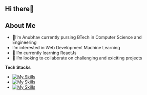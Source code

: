 **Hi there**👋
---
**About Me**
---

- 👀I’m Anubhav currently pursing BTech in Computer Science and Engineering
- I’m interested in Web Development Machine Learning 
- 🌱 I’m currently learning ReactJs
- 💞️ I’m looking to collaborate on challenging and exiciting projects
 
**Tech Stacks**
- [![My Skills](https://skillicons.dev/icons?i=c)](https://skillicons.dev)
- [![My Skills](https://skillicons.dev/icons?i=js,html,css)](https://skillicons.dev)
- [![My Skills](https://skillicons.dev/icons?i=react,nodejs)](https://skillicons.dev)



